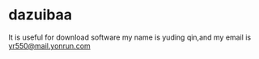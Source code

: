 # dazuibaa
It is useful for download software
my name is yuding qin,and my email is yr550@mail.yonrun.com
